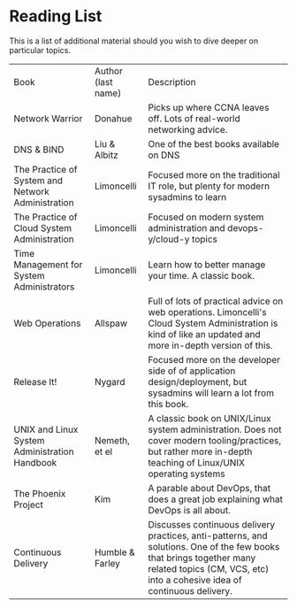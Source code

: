 # Reading List

This is a list of additional material should you wish to dive deeper on
particular topics.

|                                                   |                    |                                                                                                                                                                                                  |
| ------------------------------------------------- | ------------------ | ------------------------------------------------------------------------------------------------------------------------------------------------------------------------------------------------ |
| Book                                              | Author (last name) | Description                                                                                                                                                                                      |
| Network Warrior                                   | Donahue            | Picks up where CCNA leaves off. Lots of real-world networking advice.                                                                                                                            |
| DNS & BIND                                        | Liu & Albitz       | One of the best books available on DNS                                                                                                                                                           |
| The Practice of System and Network Administration | Limoncelli         | Focused more on the traditional IT role, but plenty for modern sysadmins to learn                                                                                                                |
| The Practice of Cloud System Administration       | Limoncelli         | Focused on modern system administration and devops-y/cloud-y topics                                                                                                                              |
| Time Management for System Administrators         | Limoncelli         | Learn how to better manage your time. A classic book.                                                                                                                                            |
| Web Operations                                    | Allspaw            | Full of lots of practical advice on web operations. Limoncelli's Cloud System Administration is kind of like an updated and more in-depth version of this.                                       |
| Release It\!                                      | Nygard             | Focused more on the developer side of of application design/deployment, but sysadmins will learn a lot from this book.                                                                           |
| UNIX and Linux System Administration Handbook     | Nemeth, et el      | A classic book on UNIX/Linux system administration. Does not cover modern tooling/practices, but rather more in-depth teaching of Linux/UNIX operating systems                                   |
| The Phoenix Project                               | Kim                | A parable about DevOps, that does a great job explaining what DevOps is all about.                                                                                                               |
| Continuous Delivery                               | Humble & Farley    | Discusses continuous delivery practices, anti-patterns, and solutions. One of the few books that brings together many related topics (CM, VCS, etc) into a cohesive idea of continuous delivery. |
